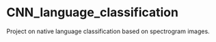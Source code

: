 # CNN_language_classification
Project on native language classification based on spectrogram images.
